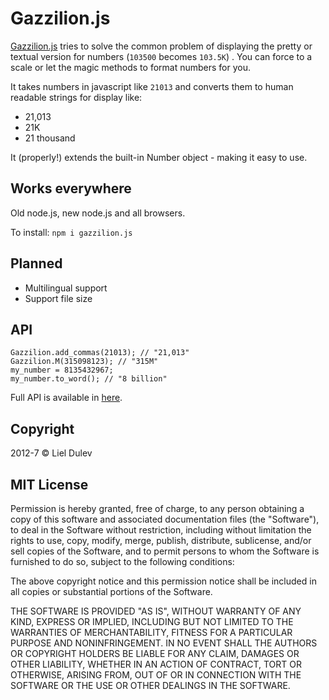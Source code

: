 # Gazzilion.js

[Gazzilion.js](http://lieldulev.github.com/gazzilion.js/ "Gazzilion.js") tries to solve the common problem of displaying the pretty or textual version for numbers (`103500` becomes `103.5K`) . You can force to a scale or let the magic methods to format numbers for you.

It takes numbers in javascript like ```21013``` and converts them to human readable strings for display like: 

* 21,013 
* 21K
* 21 thousand

It (properly!) extends the built-in Number object - making it easy to use.

## Works everywhere

Old node.js, new node.js and all browsers.

To install: `npm i gazzilion.js`

## Planned

* Multilingual support
* Support file size

## API

    Gazzilion.add_commas(21013); // "21,013"
    Gazzilion.M(315098123); // "315M"
    my_number = 8135432967;
    my_number.to_word(); // "8 billion"

Full API is available in [here](http://lieldulev.github.com/gazzilion.js/ "Gazzilion.js").

## Copyright
2012-7 © Liel Dulev

## MIT License

Permission is hereby granted, free of charge, to any person obtaining a copy of this software and associated documentation files (the "Software"), to deal in the Software without restriction, including without limitation the rights to use, copy, modify, merge, publish, distribute, sublicense, and/or sell copies of the Software, and to permit persons to whom the Software is furnished to do so, subject to the following conditions:

The above copyright notice and this permission notice shall be included in all copies or substantial portions of the Software.

THE SOFTWARE IS PROVIDED "AS IS", WITHOUT WARRANTY OF ANY KIND, EXPRESS OR IMPLIED, INCLUDING BUT NOT LIMITED TO THE WARRANTIES OF MERCHANTABILITY, FITNESS FOR A PARTICULAR PURPOSE AND NONINFRINGEMENT. IN NO EVENT SHALL THE AUTHORS OR COPYRIGHT HOLDERS BE LIABLE FOR ANY CLAIM, DAMAGES OR OTHER LIABILITY, WHETHER IN AN ACTION OF CONTRACT, TORT OR OTHERWISE, ARISING FROM, OUT OF OR IN CONNECTION WITH THE SOFTWARE OR THE USE OR OTHER DEALINGS IN THE SOFTWARE.


